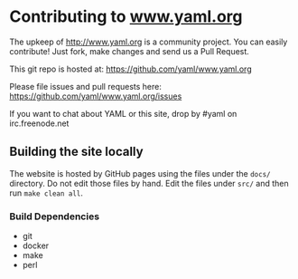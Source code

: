 Contributing to www.yaml.org
============================

The upkeep of http://www.yaml.org is a community project. You can easily
contribute! Just fork, make changes and send us a Pull Request.

This git repo is hosted at: https://github.com/yaml/www.yaml.org

Please file issues and pull requests here:
https://github.com/yaml/www.yaml.org/issues

If you want to chat about YAML or this site, drop by #yaml on irc.freenode.net

## Building the site locally

The website is hosted by GitHub pages using the files under the `docs/`
directory. Do not edit those files by hand. Edit the files under `src/` and
then run `make clean all`.

### Build Dependencies

* git
* docker
* make
* perl
